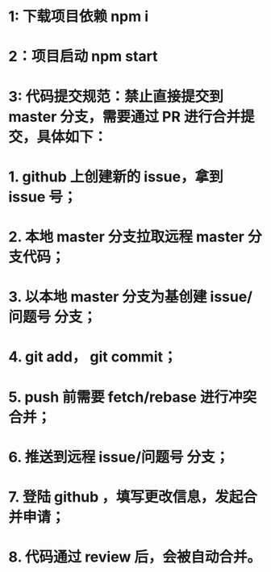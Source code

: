 # ########################################################################
# 1: 下载项目依赖   npm i                                                  
#
# 2：项目启动       npm start
# 
# 3: 代码提交规范：禁止直接提交到 master 分支，需要通过 PR 进行合并提交，具体如下：
#
#   1. github 上创建新的 issue，拿到 issue 号；
#
#   2. 本地 master 分支拉取远程 master 分支代码；
#
#   3. 以本地 master 分支为基创建 issue/问题号 分支；
#
#   4. git add， git commit；
#
#   5. push 前需要 fetch/rebase 进行冲突合并； 
#
#   6. 推送到远程 issue/问题号 分支；
#
#   7. 登陆 github ，填写更改信息，发起合并申请；
#
#   8. 代码通过 review 后，会被自动合并。
# ########################################################################
